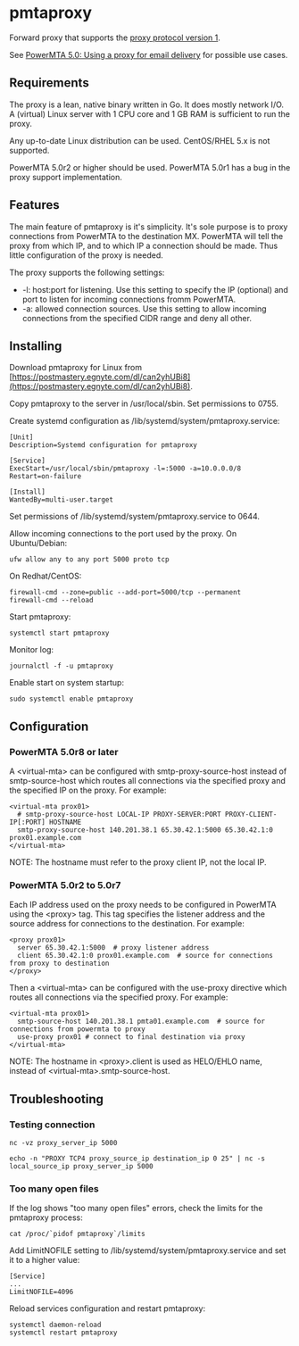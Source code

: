 # pmtaproxy

Forward proxy that supports the [proxy protocol version 1](https://www.haproxy.org/download/1.8/doc/proxy-protocol.txt).

See [PowerMTA 5.0: Using a proxy for email delivery](https://www.postmastery.com/powermta-5-0-using-a-proxy-for-email-delivery/) for possible use cases.

## Requirements

The proxy is a lean, native binary written in Go. It does mostly network I/O. A (virtual) Linux server with 1 CPU core and 1 GB RAM is sufficient to run the proxy.

Any up-to-date Linux distribution can be used. CentOS/RHEL 5.x is not supported.

PowerMTA 5.0r2 or higher should be used. PowerMTA 5.0r1 has a bug in the proxy support implementation.

## Features

The main feature of pmtaproxy is it's simplicity. It's sole purpose is to proxy connections from PowerMTA to the destination MX. PowerMTA will tell the proxy from which IP, and to which IP a connection should be made. Thus little configuration of the proxy is needed.

The proxy supports the following settings:

* -l: host:port for listening. Use this setting to specify the IP (optional) and port to listen for incoming connections fromm PowerMTA.
* -a: allowed connection sources. Use this setting to allow incoming connections from the specified CIDR range and deny all other.

## Installing

Download pmtaproxy for Linux from [https://postmastery.egnyte.com/dl/can2yhUBi8](https://postmastery.egnyte.com/dl/can2yhUBi8).

Copy pmtaproxy to the server in /usr/local/sbin. Set permissions to 0755.

Create systemd configuration as /lib/systemd/system/pmtaproxy.service:

    [Unit]
    Description=Systemd configuration for pmtaproxy

    [Service]
    ExecStart=/usr/local/sbin/pmtaproxy -l=:5000 -a=10.0.0.0/8
    Restart=on-failure

    [Install]
    WantedBy=multi-user.target

Set permissions of /lib/systemd/system/pmtaproxy.service to 0644.

Allow incoming connections to the port used by the proxy. On Ubuntu/Debian:

    ufw allow any to any port 5000 proto tcp

On Redhat/CentOS:

    firewall-cmd --zone=public --add-port=5000/tcp --permanent
    firewall-cmd --reload

Start pmtaproxy:

    systemctl start pmtaproxy

Monitor log:

    journalctl -f -u pmtaproxy

Enable start on system startup:

    sudo systemctl enable pmtaproxy

## Configuration

### PowerMTA 5.0r8 or later

A \<virtual-mta\> can be configured with smtp-proxy-source-host instead of smtp-source-host which routes all connections via the specified proxy and the specified IP on the proxy. For example:

    <virtual-mta prox01>
      # smtp-proxy-source-host LOCAL-IP PROXY-SERVER:PORT PROXY-CLIENT-IP[:PORT] HOSTNAME
      smtp-proxy-source-host 140.201.38.1 65.30.42.1:5000 65.30.42.1:0 prox01.example.com
    </virtual-mta>

NOTE: The hostname must refer to the proxy client IP, not the local IP.

### PowerMTA 5.0r2 to 5.0r7

Each IP address used on the proxy needs to be configured in PowerMTA using the \<proxy\> tag. This tag specifies the listener address and the source address for connections to the destination. For example:

    <proxy prox01>
      server 65.30.42.1:5000  # proxy listener address
      client 65.30.42.1:0 prox01.example.com  # source for connections from proxy to destination
    </proxy>

Then a \<virtual-mta\> can be configured with the use-proxy directive which routes all connections via the specified proxy. For example:

    <virtual-mta prox01>
      smtp-source-host 140.201.38.1 pmta01.example.com  # source for connections from powermta to proxy
      use-proxy prox01 # connect to final destination via proxy
    </virtual-mta>

NOTE: The hostname in \<proxy\>.client is used as HELO/EHLO name, instead of \<virtual-mta\>.smtp-source-host.

## Troubleshooting

### Testing connection

    nc -vz proxy_server_ip 5000

    echo -n "PROXY TCP4 proxy_source_ip destination_ip 0 25" | nc -s local_source_ip proxy_server_ip 5000

### Too many open files

If the log shows "too many open files" errors, check the limits for the pmtaproxy process:

    cat /proc/`pidof pmtaproxy`/limits

Add LimitNOFILE setting to /lib/systemd/system/pmtaproxy.service and set it to a higher value:

    [Service]
    ...
    LimitNOFILE=4096

Reload services configuration and restart pmtaproxy:

    systemctl daemon-reload
    systemctl restart pmtaproxy


